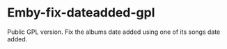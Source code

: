 # Emby-fix-dateadded-gpl
Public GPL version. Fix the albums date added using one of its songs date added.
